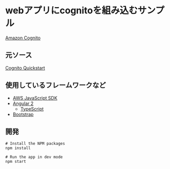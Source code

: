 # webアプリにcognitoを組み込むサンプル

[Amazon Cognito](https://aws.amazon.com/jp/cognito/)

## 元ソース
[Cognito Quickstart](https://github.com/awslabs/aws-cognito-angular2-quickstart)

## 使用しているフレームワークなど
* [AWS JavaScript SDK](http://docs.aws.amazon.com/AWSJavaScriptSDK/guide/browser-intro.html)
* [Angular 2](https://angular.io/docs/ts/latest/quickstart.html)
    * [TypeScript](https://www.typescriptlang.org/docs/tutorial.html)
* [Bootstrap](http://getbootstrap.com/)


## 開発
```
# Install the NPM packages
npm install
```
```
# Run the app in dev mode
npm start
```
